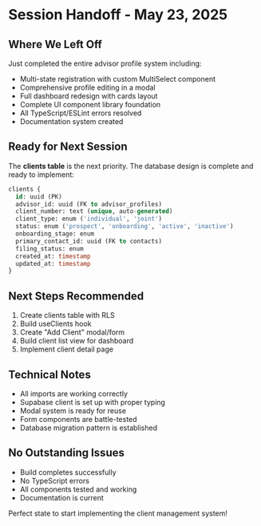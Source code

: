 # Session Handoff - May 23, 2025

## Where We Left Off
Just completed the entire advisor profile system including:
- Multi-state registration with custom MultiSelect component
- Comprehensive profile editing in a modal
- Full dashboard redesign with cards layout
- Complete UI component library foundation
- All TypeScript/ESLint errors resolved
- Documentation system created

## Ready for Next Session
The **clients table** is the next priority. The database design is complete and ready to implement:

```sql
clients {
  id: uuid (PK)
  advisor_id: uuid (FK to advisor_profiles)
  client_number: text (unique, auto-generated)
  client_type: enum ('individual', 'joint')
  status: enum ('prospect', 'onboarding', 'active', 'inactive')
  onboarding_stage: enum
  primary_contact_id: uuid (FK to contacts)
  filing_status: enum
  created_at: timestamp
  updated_at: timestamp
}
```

## Next Steps Recommended
1. Create clients table with RLS
2. Build useClients hook
3. Create "Add Client" modal/form
4. Build client list view for dashboard
5. Implement client detail page

## Technical Notes
- All imports are working correctly
- Supabase client is set up with proper typing
- Modal system is ready for reuse
- Form components are battle-tested
- Database migration pattern is established

## No Outstanding Issues
- Build completes successfully
- No TypeScript errors
- All components tested and working
- Documentation is current

Perfect state to start implementing the client management system!